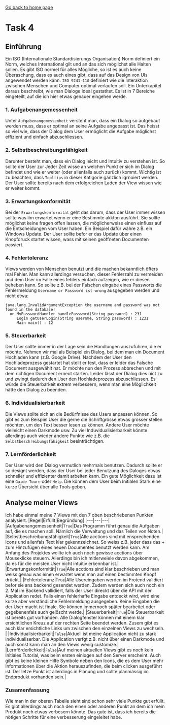 [Go back to home page](./../README.md)

# Task 4

## Einführung
Ein ISO (Internationale Standardisierungs Organisation) Norm definiert ein Norm, welches International gilt und an das sich möglichst alle Halten sollen. Es gibt ISO normel für alles Mögliche, so ist es auch keine Überaschung, dass es auch eines gibt, dass auf das Design von UIs angewendet werden kann. `ISO 9241-110` definiert wie die Interaktion zwischen Menschen und Computer optimal verlaufen soll. Ein Unterkapitel daraus beschreibt, wie man Dialoge Ideal gestatltet. Es ist in 7 Bereiche eingeteilt, auf die ich hier etwas genauer eingehen werde.

### 1. Aufgabenangemessenheit
Unter `Aufgabenangemessenheit` versteht man, dass ein Dialog so aufgebaut werden muss, dass er optimal an seine Aufgabe angepasst ist. Das heisst so viel wie, dass der Dialog dem User ermöglicht die Aufgabe möglichst effizient und einfach abzuschliessen.

### 2. Selbstbeschreibungsfähigkeit
Darunter besteht man, dass ein Dialog leicht und Intuitiv zu verstehen ist. So sollte der User zur Jeder Zeit wisse an welchen Punkt er sich im Dialog befindet und wie er weiter (oder allenfalls auch zurück) kommt. Wichtig ist zu beachten, dass `Tooltips` in dieser Katigorie gänzlich igrnoiert werden. Der User sollte bereits nach dem erfolgreichen Laden der View wissen wie er weiter kommt.

### 3. Erwartungskonformität
Bei der `Erwartungskonformität` geht das darum, dass der User immer wissen sollte was ihn erwartet wenn er eine Bestimmte akkton ausführt. Sie sollte möglichst keine fragen offen lassen, die möglicherweise einen einfluss auf die Entscheidungen vom User haben. Ein Beispiel dafür währe z.B. ein Windows Update. Der User sollte befor er das Update über einen Knopfdruck startet wissen, wass mit seinen geöffneten Documenten passiert.

### 4. Fehlertoleranz
Views werden von Menschen benutzt und die machen bekanntlich öfters mal Fehler. Man kann allerdings versuchen, dieser Fehlerzahl zu vermeiden und dem User im Falle eines fehlers einfach aufzeigen, wie er diesen beheben kann. So sollte z.B. bei der Falschen eingabe eines Passworts die Fehlermeldung `Username or Password ist wrong` ausgegeben werden und nicht etwa: 
```
java.lang.InvalidArgumentException the username and password was not found in the database!
  on MyPasswordHandler handlePassword(String password) : 231
     Login getUserLogin(String usernme, String password) : 1231
     Main main() : 12
```

### 5. Steuerbarkeit
Der User sollte immer in der Lage sein die Handlungen auszuführen, die er möchte. Nehmen wir mal als Beispiel ein Dialog, bei dem man ein Document Hochladen kann (z.B. Google Drive). Nachdem der User den Hochladeprozess gestartet hat stellt er fest, dass er leider das Falsche Document ausgewählt hat. Er möchte nun den Prozess abbrechen und mit dem richtigen Document erneut starten. Leider lässt der Dialog dies nict zu und zwingt dadurch den User den Hochladeprozess abzuschliessen. Es würde die Steuerbarkeit extrem verbessern, wenn man eine Möglichkeit hätte den Dialog zu beenden. 

### 6. Individualisierbarkeit
Die Views sollte sich an die Bedürfnisse des Users anpassen können. So gibt es zum Beispiel User die gerne die Schriftgrösse etwas grösser stellen möchten, um den Text besser lesen zu können. Andere User möchte vielleicht einen Darkmode usw. Zu viel Induvidualisierbarkeit könnte allerdings auch wieder andere Punkte wie z.B. die `Selbstbeschreibungsfähigkeit` beeinträchtigen.

### 7. Lernförderlichkeit
Der User wird den Dialog vermutlich mehrmals benutzen. Dadurch sollte er so designt werden, dass der User bei jeder Benutzung des Daloges etwas schneller und effizienter damit arbeiten kann. Ein gute Möglichkeit dazu ist eine `Guide Toure` oder `Help`.  Die können dem User beim Initialen Stark eine kurze Übersicht über alle Tools geben.

## Analyse meiner Views
Ich habe einmal meine 7 Views mit den 7 oben beschriebenen Punkten analysiert. 
|Regel|Erfüllt|Begründung|
|---|---|---|
|Aufgabenangemessenheit|`True`|Das Programm führt genau die Aufgaben auf, die es machen soll. Nämlich die Verwaltung und das Teilen von Noten.|
|Selbstbeschreibungsfähigkeit|`True`|Alle acctions sind mit ensprechenden Icons und allenfals Text klar gekennzeichnet. So weiss z.B. jeder dass das + zum Hinzufügen eines neuen Documentes benutzt werden kann. Am Anfang des Projektes wollte ich auch noch gewisse acctions über Mouseklicke steuern. Allerdings bin ich mitlerweiele davon abgekommen, da es für die meisten User nicht intuitiv erkennbar ist.|
|Erwartungskonformität|`True`|Alle acctions sind klar beschrieben und man weiss genau was einen erwartet wenn man auf einen bestimmten Knopf drückt.|
|Fehlertoleranz|`True`|Alle Usereingaben werden im Frotend validiert befor sie ans backend gesendet werden. Zudem werden sich auch noch ein 2. Mal im Backend vallidiert, falls der User direckt über die API mit der Application redet. Falls einen fehlerhafte Eingabe entdeckt wird, wird eine kurze aber verständliche Fehlermeldung ausgegeben. Keine Eingaben die der User macht ist finale. Sie können immernoch später bearbeitet oder gegebenenfals auch gelöscht werde.|
|Steuerbarkeit|`True`|Die Steuerbarkeit ist bereits gut vorhanden. Alle Dialogfenster können mit einem klar ersichtlichen Kreuz auf der rechten Seite beendet werden. Zusem gibt es auch klar ersichtliche Links um zwischen den einzelnen Views zu wechseln. |
|Individualisierbarkeit|`False`|Aktuell ist meine Application nicht zu stark individualiserbar. Die Application verfgt z.B. nicht über einen Darkmode und auch sonst kann man an den Views wenig customize.|
|Lernförderlichkeit|`False`|Auf meinen aktuellen Views gibt es noch kein Initiales Tutorial, was beim ersten einlogen auf den Server erscheint. Auch gibt es keine kleinen Hilfe Symbole neben den Icons, die es dem User mehr Informationen über die Aktion herauszufinden, die beim clicken ausgeführt ist. Der letze Punkt ist allerdings in Planung und sollte planmässig im Endprodukt vorhanden sein.|

### Zusamenfassung
Wie man in der oberen Tabelle sieht sind schon sehr viele Punkte gut erfüllt. Es gibt allerdings auch noch den einen oder anderen Punkt an dem ich mein Produkt noch etwas verbesern könnte. Das gute ist, dass ich bereits die nötigen Schritte für eine verbesserung eingeleitet habe. 
